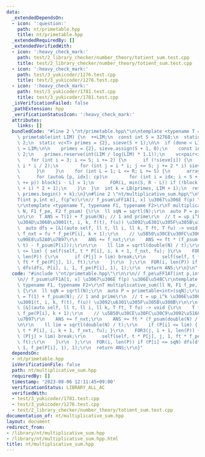 ```yaml
---
data:
  _extendedDependsOn:
  - icon: ':question:'
    path: nt/primetable.hpp
    title: nt/primetable.hpp
  _extendedRequiredBy: []
  _extendedVerifiedWith:
  - icon: ':heavy_check_mark:'
    path: test/2_library_checker/number_theory/totient_sum.test.cpp
    title: test/2_library_checker/number_theory/totient_sum.test.cpp
  - icon: ':heavy_check_mark:'
    path: test/3_yukicoder/1276.test.cpp
    title: test/3_yukicoder/1276.test.cpp
  - icon: ':heavy_check_mark:'
    path: test/3_yukicoder/1781.test.cpp
    title: test/3_yukicoder/1781.test.cpp
  _isVerificationFailed: false
  _pathExtension: hpp
  _verificationStatusIcon: ':heavy_check_mark:'
  attributes:
    links: []
  bundledCode: "#line 2 \"nt/primetable.hpp\"\n\ntemplate <typename T = int>\nvc<T>\
    \ primetable(int LIM) {\n  ++LIM;\n  const int S = 32768;\n  static int done =\
    \ 2;\n  static vc<T> primes = {2}, sieve(S + 1);\n\n  if (done < LIM) {\n    done\
    \ = LIM;\n\n    primes = {2}, sieve.assign(S + 1, 0);\n    const int R = LIM /\
    \ 2;\n    primes.reserve(int(LIM / log(LIM) * 1.1));\n    vc<pair<int, int>> cp;\n\
    \    for (int i = 3; i <= S; i += 2) {\n      if (!sieve[i]) {\n        cp.eb(i,\
    \ i * i / 2);\n        for (int j = i * i; j <= S; j += 2 * i) sieve[j] = 1;\n\
    \      }\n    }\n    for (int L = 1; L <= R; L += S) {\n      array<bool, S> block{};\n\
    \      for (auto& [p, idx]: cp)\n        for (int i = idx; i < S + L; idx = (i\
    \ += p)) block[i - L] = 1;\n      FOR(i, min(S, R - L)) if (!block[i]) primes.eb((L\
    \ + i) * 2 + 1);\n    }\n  }\n  int k = LB(primes, LIM + 1);\n  return {primes.begin(),\
    \ primes.begin() + k};\n}\n#line 2 \"nt/multiplicative_sum.hpp\"\n\r\n// f_pe\uFF1A\
    T(int p,int e), f(p^e)\r\n// f_psum\uFF1A[1, x] \u3067\u306E f(p) \u306E\u548C\
    \r\ntemplate <typename T, typename F1, typename F2>\r\nT multiplicative_sum(ll\
    \ N, F1 f_pe, F2 f_psum) {\r\n  ll sqN = sqrtl(N);\r\n  auto P = primetable<int>(sqN);\r\
    \n\r\n  T ANS = T(1) + f_psum(N); // 1 and prime\r\n  // t = up_i^k \u306E\u3068\
    \u304D\u306B\u3001(t, i, k, f(t), f(u)) \u3092\u6301\u305F\u305B\u308B\r\n\r\n\
    \  auto dfs = [&](auto self, ll t, ll i, ll k, T ft, T fu) -> void {\r\n    T\
    \ f_nxt = fu * f_pe(P[i], k + 1);\r\n    // \u5B50\u30CE\u30FC\u30C9\u3092\u5168\
    \u90E8\u52A0\u7B97\r\n    ANS += f_nxt;\r\n    ANS += ft * (f_psum(double(N) /\
    \ t) - f_psum(P[i]));\r\n\r\n    ll lim = sqrtl(double(N) / t);\r\n    if (P[i]\
    \ <= lim) { self(self, t * P[i], i, k + 1, f_nxt, fu); }\r\n    FOR3(j, i + 1,\
    \ len(P)) {\r\n      if (P[j] > lim) break;\r\n      self(self, t * P[j], j, 1,\
    \ ft * f_pe(P[j], 1), ft);\r\n    }\r\n  };\r\n  FOR(i, len(P)) if (P[i] <= sqN)\
    \ dfs(dfs, P[i], i, 1, f_pe(P[i], 1), 1);\r\n  return ANS;\r\n}\n"
  code: "#include \"nt/primetable.hpp\"\r\n\r\n// f_pe\uFF1AT(int p,int e), f(p^e)\r\
    \n// f_psum\uFF1A[1, x] \u3067\u306E f(p) \u306E\u548C\r\ntemplate <typename T,\
    \ typename F1, typename F2>\r\nT multiplicative_sum(ll N, F1 f_pe, F2 f_psum)\
    \ {\r\n  ll sqN = sqrtl(N);\r\n  auto P = primetable<int>(sqN);\r\n\r\n  T ANS\
    \ = T(1) + f_psum(N); // 1 and prime\r\n  // t = up_i^k \u306E\u3068\u304D\u306B\
    \u3001(t, i, k, f(t), f(u)) \u3092\u6301\u305F\u305B\u308B\r\n\r\n  auto dfs =\
    \ [&](auto self, ll t, ll i, ll k, T ft, T fu) -> void {\r\n    T f_nxt = fu *\
    \ f_pe(P[i], k + 1);\r\n    // \u5B50\u30CE\u30FC\u30C9\u3092\u5168\u90E8\u52A0\
    \u7B97\r\n    ANS += f_nxt;\r\n    ANS += ft * (f_psum(double(N) / t) - f_psum(P[i]));\r\
    \n\r\n    ll lim = sqrtl(double(N) / t);\r\n    if (P[i] <= lim) { self(self,\
    \ t * P[i], i, k + 1, f_nxt, fu); }\r\n    FOR3(j, i + 1, len(P)) {\r\n      if\
    \ (P[j] > lim) break;\r\n      self(self, t * P[j], j, 1, ft * f_pe(P[j], 1),\
    \ ft);\r\n    }\r\n  };\r\n  FOR(i, len(P)) if (P[i] <= sqN) dfs(dfs, P[i], i,\
    \ 1, f_pe(P[i], 1), 1);\r\n  return ANS;\r\n}"
  dependsOn:
  - nt/primetable.hpp
  isVerificationFile: false
  path: nt/multiplicative_sum.hpp
  requiredBy: []
  timestamp: '2023-08-06 12:11:45+09:00'
  verificationStatus: LIBRARY_ALL_AC
  verifiedWith:
  - test/3_yukicoder/1781.test.cpp
  - test/3_yukicoder/1276.test.cpp
  - test/2_library_checker/number_theory/totient_sum.test.cpp
documentation_of: nt/multiplicative_sum.hpp
layout: document
redirect_from:
- /library/nt/multiplicative_sum.hpp
- /library/nt/multiplicative_sum.hpp.html
title: nt/multiplicative_sum.hpp
---
```

